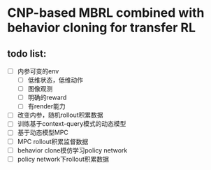 # CNP-based MBRL combined with behavior cloning for transfer RL

## todo list:

-   [ ] 内参可变的env
    -   [ ] 低维状态，低维动作
    -   [ ] 图像观测
    -   [ ] 明确的reward
    -   [ ] 有render能力
-   [ ] 改变内参，随机rollout积累数据
-   [ ] 训练基于context-query模式的动态模型
-   [ ] 基于动态模型MPC
-   [ ] MPC rollout积累监督数据
-   [ ] behavior clone模仿学习policy network
-   [ ] policy network下rollout积累数据
